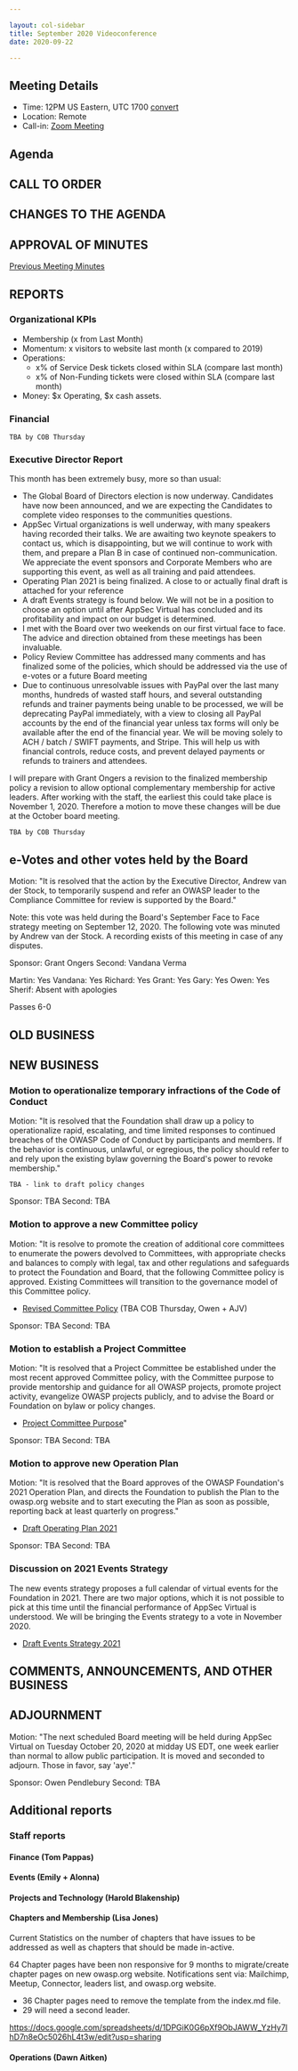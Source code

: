 ```yaml
---

layout: col-sidebar
title: September 2020 Videoconference
date: 2020-09-22

---
```


## Meeting Details
- Time: 12PM US Eastern, UTC 1700 [convert](https://www.timeanddate.com/worldclock/meetingdetails.html?year=2020&month=9&day=22&hour=17&min=0&sec=0&p1=16&p2=919&p3=78&p4=136&p5=137&p6=176&p7=179)
- Location: Remote
- Call-in: [Zoom Meeting](https://zoom.us/j/675935446)

## Agenda

## CALL TO ORDER

<!--
Board Members
- Gary Robinson, Grant Ongers, Martin Knobloch, Owen Pendlebury, Richard Greenberg, Sherif Mansour, Vandana Verma Sehgal

Guests
Mike McCamon, Tom Pappas, Dawn Aitken, Emily Berman, Harold Blankenship, Lisa Jones, Sibah Poede, Kelly Santalucia
-->

## CHANGES TO THE AGENDA


## APPROVAL OF MINUTES

[Previous Meeting Minutes](/www-board/minutes/202008)

## REPORTS

### Organizational KPIs

- Membership (x from Last Month)
- Momentum: x visitors to website last month (x compared to 2019)
- Operations:
  - x% of Service Desk tickets closed within SLA (compare last month)
  - x% of Non-Funding tickets were closed within SLA (compare last month)
- Money: $x Operating, $x cash assets.

### Financial

```TBA by COB Thursday```

### Executive Director Report

This month has been extremely busy, more so than usual:

- The Global Board of Directors election is now underway. Candidates have now been announced, and we are expecting the Candidates to complete video responses to the communities questions.
- AppSec Virtual organizations is well underway, with many speakers having recorded their talks. We are awaiting two keynote speakers to contact us, which is disappointing, but we will continue to work with them, and prepare a Plan B in case of continued non-communication. We appreciate the event sponsors and Corporate Members who are supporting this event, as well as all training and paid attendees.
- Operating Plan 2021 is being finalized. A close to or actually final draft is attached for your reference
- A draft Events strategy is found below. We will not be in a position to choose an option until after AppSec Virtual has concluded and its profitability and impact on our budget is determined. 
- I met with the Board over two weekends on our first virtual face to face. The advice and direction obtained from these meetings has been invaluable.
- Policy Review Committee has addressed many comments and has finalized some of the policies, which should be addressed via the use of e-votes or a future Board meeting
- Due to continuous unresolvable issues with PayPal over the last many months,  hundreds of wasted staff hours, and several outstanding refunds and trainer payments being unable to be processed, we will be deprecating PayPal immediately, with a view to closing all PayPal accounts by the end of the financial year unless tax forms will only be available after the end of the financial year. We will be moving solely to ACH / batch / SWIFT payments, and Stripe. This will help us with financial controls, reduce costs, and prevent delayed payments or refunds to trainers and attendees.

I will prepare with Grant Ongers a revision to the finalized membership policy a revision to allow optional complementary membership for active leaders. After working with the staff, the earliest this could take place is November 1, 2020. Therefore a motion to move these changes will be due at the October board meeting. 

```TBA by COB Thursday```

## e-Votes and other votes held by the Board

Motion: "It is resolved that the action by the Executive Director, Andrew van der Stock, to temporarily suspend and refer an OWASP leader to the Compliance Committee for review is supported by the Board."

Note: this vote was held during the Board's September Face to Face strategy meeting on September 12, 2020. The following vote was minuted by Andrew van der Stock. A recording exists of this meeting in case of any disputes.

Sponsor: Grant Ongers
Second: Vandana Verma

Martin: Yes
Vandana: Yes
Richard: Yes
Grant: Yes
Gary: Yes
Owen: Yes
Sherif: Absent with apologies

Passes 6-0

## OLD BUSINESS

## NEW BUSINESS

### Motion to operationalize temporary infractions of the Code of Conduct

Motion: "It is resolved that the Foundation shall draw up a policy to operationalize rapid, escalating, and time limited responses to continued breaches of the OWASP Code of Conduct by participants and members. If the behavior is continuous, unlawful, or egregious, the policy should refer to and rely upon the existing bylaw governing the Board's power to revoke membership."

```TBA - link to draft policy changes```

Sponsor: TBA
Second: TBA

### Motion to approve a new Committee policy

Motion: "It is resolve to promote the creation of additional core committees to enumerate the powers devolved to Committees, with appropriate checks and balances to comply with legal, tax and other regulations and safeguards to protect the Foundation and Board, that the following Committee policy is approved. Existing Committees will transition to the governance model of this Committee policy.

- [Revised Committee Policy]() (TBA COB Thursday, Owen + AJV)

Sponsor: TBA
Second: TBA

### Motion to establish a Project Committee

Motion: "It is resolved that a Project Committee be established under the most recent approved Committee policy, with the Committee purpose to provide mentorship and guidance for all OWASP projects, promote project activity, evangelize OWASP projects publicly, and to advise the Board or Foundation on bylaw or policy changes.

- [Project Committee Purpose](https://docs.google.com/document/d/1UIX7bAb6-Wa96cOMb_iaRaGlCZ5vrnqVu8Yv8mGhfKs/edit?usp=sharing)"

Sponsor: TBA
Second: TBA

### Motion to approve new Operation Plan

Motion: "It is resolved that the Board approves of the OWASP Foundation's 2021 Operation Plan, and directs the Foundation to publish the Plan to the owasp.org website and to start executing the Plan as soon as possible, reporting back at least quarterly on progress."

- [Draft Operating Plan 2021](https://docs.google.com/document/d/1TJjbznAalh9Esbs26KGEzy42vjNM0pakLasFNLTPG-w/edit?usp=sharing)

Sponsor: TBA
Second: TBA

### Discussion on 2021 Events Strategy

The new events strategy proposes a full calendar of virtual events for the Foundation in 2021. There are two major options, which it is not possible to pick at this time until the financial performance of AppSec Virtual is understood. We will be bringing the Events strategy to a vote in November 2020.

- [Draft Events Strategy 2021]()

## COMMENTS, ANNOUNCEMENTS, AND OTHER BUSINESS

## ADJOURNMENT

Motion: "The next scheduled Board meeting will be held during AppSec Virtual on Tuesday October 20, 2020 at midday US EDT, one week earlier than normal to allow public participation. It is moved and seconded to adjourn. Those in favor, say 'aye'."

Sponsor: Owen Pendlebury
Second: TBA

## Additional reports

### Staff reports

#### Finance (Tom Pappas)

#### Events (Emily + Alonna)

#### Projects and Technology (Harold Blakenship)

#### Chapters and Membership (Lisa Jones)

Current Statistics on the number of chapters that have issues to be addressed as well as chapters that should be made in-active.

64 Chapter pages have been non responsive for 9 months to migrate/create chapter pages on new owasp.org website. Notifications sent via: Mailchimp, Meetup, Connector, leaders list, and owasp.org website.

- 36 Chapter pages need to remove the template from the index.md file. 
- 29 will need a second leader.

https://docs.google.com/spreadsheets/d/1DPGiK0G6pXf9ObJAWW_YzHy7IhD7n8eOc5026hL4t3w/edit?usp=sharing

#### Operations (Dawn Aitken)

